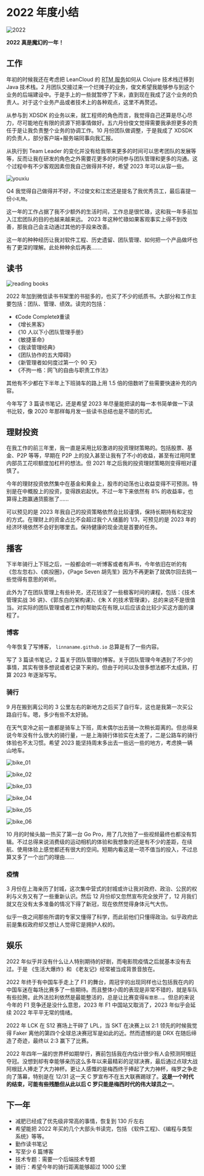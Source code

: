 # 2022 年度小结

![2022](../statistic/img/blog/summarize/2022-12-31_08.jpg)

**2022 真是魔幻的一年！**


## 工作


年初的时候我还在考虑把 LeanCloud 的 [RTM 服务](https://leancloud.cn/docs/#%E5%8D%B3%E6%97%B6%E9%80%9A%E8%AE%AF)如何从 Clojure 技术栈迁移到 Java 技术栈。2 月团队交接过来一个烂摊子的业务，俊文希望我能够参与到这个业务的后端建设中。于是手上的一些就暂停了下来，直到现在我成了这个业务的负责人。对于这个业务产品或者技术上的各种观点，这里不再赘述。

从参与到 XDSDK 的业务以来，就工程师的角色而言，我觉得自己还算是尽心尽力，尽可能地在有限的资源下把事情做好。五六月份俊文觉得需要我承担更多的责任于是让我负责整个业务的协调工作。10 月份团队做调整，于是我成了 XDSDK 的负责人，部分客户端+服务端同事向我汇报。

从执行到 Team Leader 的变化并没有给我带来更多的时间可以思考团队的发展等等，反而让我在研发的角色之外需要花更多的时间参与团队管理和更多的沟通。这个过程中有不少客观因素但我自己做得并不好，希望 2023 年可以从容一些。


![youxiu](../statistic/img/blog/summarize/2022-12-31_07.jpg)

Q4 我觉得自己做得并不好，不过俊文和江宏还是提名了我优秀员工，最后喜提一份`小礼物`。


这一年的工作占据了我不少额外的生活时间，工作总是很忙碌，这和我一年多前加入江宏团队的目的也越来越来远。 2023 年这种忙碌如果客观事实上得不到改善，那我自己会主动通过其他的手段来改善。

这一年的种种经历让我对软件工程、历史遗留、团队管理、如何把一个产品做坏也有了更深的理解。此处种种余后再表.......


## 读书

![reading books](../statistic/img/blog/summarize/2022-12-31.jpg)

2022 年加到微信读书书架里的书挺多的，也买了不少的纸质书。大部分和工作主要包括：团队、管理、绩效。读完的包括：

- 《Code Complete》重读
- 《增长黑客》
- 《10 人以下小团队管理手册》
- 《敏捷革命》
- 《我读管理经典》
- 《团队协作的五大障碍》
- 《新管理者如何度过第一个 90 天》
- 《不拘一格：网飞的自由与职责工作法》

其他有不少都在下半年上下班骑车的路上用 1.5 倍的倍数听了些需要快速补充的内容。

今年写了 3 篇读书笔记，还是希望 2023 年尽量能把读的每一本书简单做一下读书比较，像 2020 年那样每月发一些读书总结也是不错的形式。


## 理财投资

在我工作的前三年里，我一直是采用比较激进的投资理财策略的。包括股票、基金、P2P 等等，早期在 P2P 上的投入甚至让我有了不小的收益，甚至有过用阿里内部员工花呗额度加杠杆的想法。但 2021 年之后我的投资理财策略则变得相对谨慎了。

今年的理财投资依然集中在基金和黄金上，股市的动荡也让收益变得不可预测。特别是在中概股上的投资，变得跌宕起伏。不过一年下来依然有 8% 的收益率，也算得上跑赢通货膨胀了......

可以预见的是 2023 年我自己的投资策略依然会比较谨慎，保持长期持有和定投的方式。在理财上的资金占比不会超过我个人储蓄的 1/3，可预见的是 2023 年的经济环境依然不会好到哪里去。保持健康的现金流是首要的任务。


## 播客

下半年骑行上下班之后，一般都会听一听博客或者有声书，今年依旧在听的有
《忽左忽右》、《疯投圈》，《Page Seven 胡先笙》因为不再更新了就偶尔回去挑一些觉得有意思的听听。

此外为了在团队管理上有些补充，还花钱没了一些极客时间的课程，包括：《技术管理实战 36 讲》、《郭东白的架构课》、《朱 X 的技术管理课》，总的来说不是很值当。对实际的团队管理或者工作的帮助实在有限,以后应该会比较少买这方面的课程了。


### 博客

今年恢复了写博客， `linnaname.github.io` 总算是有了一些内容。

写了 3 篇读书笔记，2 篇关于团队管理的博客。关于团队管理今年遇到了不少的事情，其实有很多想说或者记录下来的。但由于时间以及很多想法都不太成熟，打算 2023 年逐渐写写。


### 骑行

9 月在搬到离公司的 3 公里左右的新地方之后买了自行车，这也是我第一次买公路自行车。嗯，多少有些不太好骑。

在天气变冷之前一直都是骑车上下班，周末偶尔出去骑一次稍长距离的。但总得来说今年没有什么很大的骑行量，一是上海骑行体验实在太差了，二是公路车的骑行体验也不太习惯。希望 2023 能坚持周末多出去一些远一些的地方，考虑换一辆山地车。


![bike_01](../statistic/img/blog/summarize/2022-12-31_01.jpg)


![bike_02](../statistic/img/blog/summarize/2022-12-31_02.jpg)


![bike_03](../statistic/img/blog/summarize/2022-12-31_03.jpg)


![bike_04](../statistic/img/blog/summarize/2022-12-31_04.jpg)

![bike_05](../statistic/img/blog/summarize/2022-12-31_05.jpg)

![bike_06](../statistic/img/blog/summarize/2022-12-31_06.jpg)


10 月的时候头脑一热买了第一台 Go Pro，用了几次拍了一些视频最终也都没有剪辑。不过总得来说消费级的运动相机的体验和我想象的还是有不少的差距，在续航、使用体验上感觉都还有很大的空间。短期内看这是一项不值当的投入，不过总算又多了一个出门的理由......


### 疫情

3 月份在上海亲历了封城，这次集中营式的封城或许让我对政府、政治、公民的权利与义务又有了一些重新认识。然后 12 月份却又忽然宣布完全放开了，12 月我们就又在没有太多准备的情况下得了新冠，现在依然觉得身体元气大伤。

似乎一夜之间那些所谓的专家又懂得了科学，而此前他们只懂得政治。似乎政府此前是集权政府却又想让人觉得它是拥护人权的。



## 娱乐

2022 年似乎并没有什么让人特别期待的好剧，而电影院疫情之后就基本没有去过。于是 《生活大爆炸》和 《老友记》经常被当成背景音放在。


2022 年终于有中国车手走上了 F1 的舞台，周冠宇的出现同样也让包括我在内的中国车迷在每场比赛多了一些期待。而且整体小周的表现是非常不错的，就是车队有些拉胯。此外法拉利依然是最能整活的，总是让比赛变得`有意思`...。但总的来说今年的 F1 竞争还是没什么意思，2023 年 F1 中国站又取消了，2023 年似乎会延续 2022 年平平无常的情绪。


2022 年 LCK 在 S12 赛场上干碎了 LPL，当 SKT 在决赛上以 2:1 领先的时候我觉得 Faker 离他的第四个全球总决赛冠军是如此的近。然而遗憾的是 DRX 在随后缔造了奇迹，最终以 2:3 赢下了比赛。


2022 年四年一届的世界杯如期举行，赛前包括我在内估计很少有人会预测阿根廷夺冠。没想到却有幸能够亲历这么多年以来最精彩的足球决赛，最后通过点球大战阿根廷人捧走了大力神杯。更让人感慨的是梅西终于捧起了大力神杯，梅罗之争走向了落幕，特别是在 12/31 这一天 C 罗宣布不在五大联赛踢球了。**这是一个时代的结束，可能有些残酷但从此以后 C 罗只能是梅西时代的伟大球员之一**。


## 下一年

- 减肥已经成了优先级非常高的事情，恢复到 130 斤左右
- 希望能把 2022 年买的几个大部头书读完，包括 《软件工程》、《编程与类型系统》等等。
- 勤作读书笔记
- 写至少 6 篇博客
- 技术专题：需要一个后端技术专题
- 骑行：希望今年的骑行距离能够超过 1000 公里